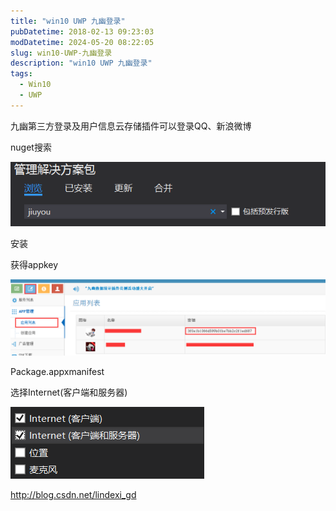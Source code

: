```yaml
---
title: "win10 UWP 九幽登录"
pubDatetime: 2018-02-13 09:23:03
modDatetime: 2024-05-20 08:22:05
slug: win10-UWP-九幽登录
description: "win10 UWP 九幽登录"
tags:
  - Win10
  - UWP
---
```





九幽第三方登录及用户信息云存储插件可以登录QQ、新浪微博

<!--more-->


<!-- CreateTime:2018/2/13 17:23:03 -->


<div id="toc"></div>

nuget搜索

![这里写图片描述](images/img-201611817115381.png)

安装

获得appkey

![这里写图片描述](images/img-201611817136114.png)

Package.appxmanifest

选择Internet(客户端和服务器)

![这里写图片描述](images/img-201611817148674.png)

http://blog.csdn.net/lindexi_gd

